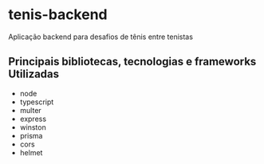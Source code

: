 # tenis-backend

Aplicação backend para desafios de tênis entre tenistas

## Principais bibliotecas, tecnologias e frameworks Utilizadas

- node
- typescript
- multer
- express
- winston
- prisma
- cors
- helmet

